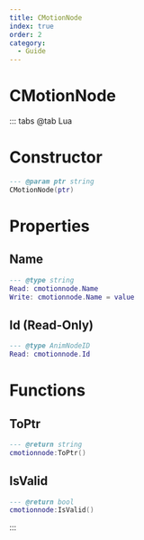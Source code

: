 ```yaml
---
title: CMotionNode
index: true
order: 2
category:
  - Guide
---
```


# CMotionNode

::: tabs
@tab Lua
# Constructor
```lua
--- @param ptr string
CMotionNode(ptr)
```
# Properties
## Name 
```lua
--- @type string
Read: cmotionnode.Name
Write: cmotionnode.Name = value
```
## Id (Read-Only)
```lua
--- @type AnimNodeID
Read: cmotionnode.Id
```
# Functions
## ToPtr
```lua
--- @return string
cmotionnode:ToPtr()
```
## IsValid
```lua
--- @return bool
cmotionnode:IsValid()
```

:::